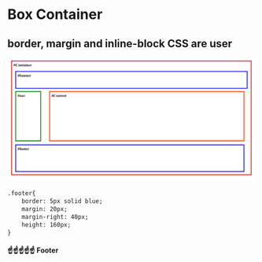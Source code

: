 # Box Container

## border, margin and inline-block CSS are user

<img src="https://github.com/Abel5173/lab-practice/blob/main/image/Screenshot%20from%202022-12-02%2009-29-26.png" width="1200"/>

```
.footer{
    border: 5px solid blue;
    margin: 20px;
    margin-right: 40px;
    height: 160px;
}
```

#### ☝️☝️☝️☝️☝️ Footer
